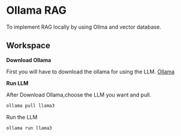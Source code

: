 # Ollama RAG
To implement RAG locally by using Ollma and vector database.

## Workspace
**Download Ollama**

First you will have to download the ollama for using the LLM.
[Ollama](https://ollama.com/download) 
 
**Run LLM**

After Download Ollama,choose the LLM you want and pull.

```bash
ollama pull llama3
```

Run the LLM
```bash
ollama run llama3
```